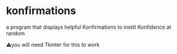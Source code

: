 # konfirmations
a program that displays helpful Konfirmations to instill Konfidence at random

⚠️you will need Tkinter for this to work
